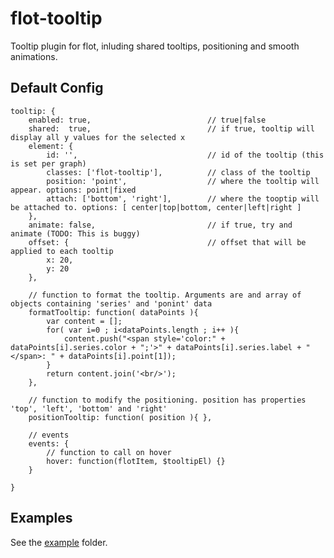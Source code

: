 flot-tooltip
============

Tooltip plugin for flot, inluding shared tooltips, positioning and smooth animations.

Default Config
--------------
	tooltip: {
		enabled: true,							// true|false
		shared:  true,							// if true, tooltip will display all y values for the selected x
		element: {
			id: '',								// id of the tooltip (this is set per graph)
			classes: ['flot-tooltip'],			// class of the tooltip
			position: 'point', 					// where the tooltip will appear. options: point|fixed
			attach: ['bottom', 'right'], 		// where the tooptip will be attached to. options: [ center|top|bottom, center|left|right ]
		},
		animate: false,							// if true, try and animate (TODO: This is buggy)
		offset: {								// offset that will be applied to each tooltip
			x: 20,
			y: 20
		},
		
		// function to format the tooltip. Arguments are and array of objects containing 'series' and 'ponint' data
		formatTooltip: function( dataPoints ){	
			var content = [];
			for( var i=0 ; i<dataPoints.length ; i++ ){
				content.push("<span style='color:" + dataPoints[i].series.color + ";'>" + dataPoints[i].series.label + "</span>: " + dataPoints[i].point[1]);
			}
			return content.join('<br/>'); 
		},
		
		// function to modify the positioning. position has properties 'top', 'left', 'bottom' and 'right'
		positionTooltip: function( position ){ },
		
		// events
		events: {
			// function to call on hover
			hover: function(flotItem, $tooltipEl) {} 
		}
		
	}
	
	
Examples
--------
See the [example](example/) folder.
